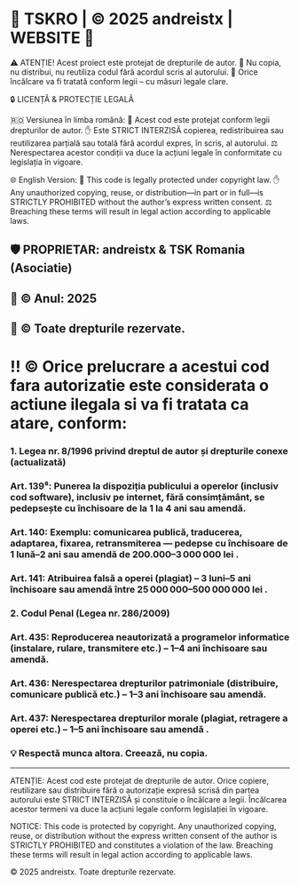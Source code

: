
# 🚨 TSKRO | © 2025 andreistx | WEBSITE 🚨
⚠️ ATENȚIE! Acest proiect este protejat de drepturile de autor.
👀 Nu copia, nu distribui, nu reutiliza codul fără acordul scris al autorului.
📜 Orice încălcare va fi tratată conform legii – cu măsuri legale clare.

🔒 LICENȚĂ & PROTECȚIE LEGALĂ

🇷🇴 Versiunea în limba română:
📌 Acest cod este protejat conform legii drepturilor de autor.
✋ Este STRICT INTERZISĂ copierea, redistribuirea sau reutilizarea parțială sau totală fără acordul expres, în scris, al autorului.
⚖️ Nerespectarea acestor condiții va duce la acțiuni legale în conformitate cu legislația în vigoare.


🌐 English Version:
📌 This code is legally protected under copyright law.
✋ Any unauthorized copying, reuse, or distribution—in part or in full—is STRICTLY PROHIBITED without the author’s express written consent.
⚖️ Breaching these terms will result in legal action according to applicable laws.

## 🛡️ PROPRIETAR: andreistx & TSK Romania (Asociatie)

## 📅 © Anul: 2025

## 🔗 © Toate drepturile rezervate.

# ‼️ © Orice prelucrare a acestui cod fara autorizatie este considerata o actiune ilegala si va fi tratata ca atare, conform:


### 1. Legea nr. 8/1996 privind dreptul de autor și drepturile conexe (actualizată)

### Art. 139⁸: Punerea la dispoziția publicului a operelor (inclusiv cod software), inclusiv pe internet, fără consimțământ, se pedepsește cu închisoare de la 1 la 4 ani sau amendă.

### Art. 140: Exemplu: comunicarea publică, traducerea, adaptarea, fixarea, retransmiterea — pedepse cu închisoare de 1 lună–2 ani sau amendă de 200.000–3 000 000 lei .

### Art. 141: Atribuirea falsă a operei (plagiat) – 3 luni–5 ani închisoare sau amendă între 25 000 000–500 000 000 lei .

### 2. Codul Penal (Legea nr. 286/2009)

### Art. 435: Reproducerea neautorizată a programelor informatice (instalare, rulare, transmitere etc.) – 1–4 ani închisoare sau amendă.

### Art. 436: Nerespectarea drepturilor patrimoniale (distribuire, comunicare publică etc.) – 1–3 ani închisoare sau amendă.

### Art. 437: Nerespectarea drepturilor morale (plagiat, retragere a operei etc.) – 1–5 ani închisoare sau amendă .

### 💡 Respectă munca altora. Creează, nu copia.


___________________________________________________________________
ATENȚIE: Acest cod este protejat de drepturile de autor.
Orice copiere, reutilizare sau distribuire fără o autorizație expresă
scrisă din partea autorului este STRICT INTERZISĂ și constituie o
încălcare a legii. Încălcarea acestor termeni va duce la acțiuni legale
conform legislației în vigoare.

NOTICE: This code is protected by copyright.
Any unauthorized copying, reuse, or distribution without the express
written consent of the author is STRICTLY PROHIBITED and constitutes
a violation of the law. Breaching these terms will result in legal action
according to applicable laws.

© 2025 andreistx. Toate drepturile rezervate.
